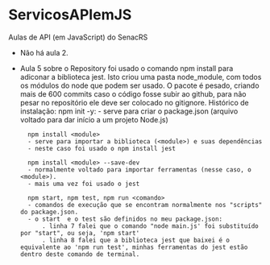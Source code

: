 # ServicosAPIemJS
Aulas de API (em JavaScript) do SenacRS

- Não há aula 2.


- Aula 5 sobre o Repository foi usado o comando npm install para adiconar a biblioteca jest. Isto criou uma pasta node_module, com todos os módulos do node que podem ser usado. O pacote é pesado, criando mais de 600 commits caso o código fosse subir ao github, para não pesar no repositório ele deve ser colocado no gitignore.
    Histórico de instalação:
        npm init -y:
        - serve para criar o package.json (arquivo voltado para dar início a um projeto Node.js)

        npm install <module>
        - serve para importar a biblioteca (<module>) e suas dependências 
        - neste caso foi usado o npm install jest

        npm install <module> --save-dev
        - normalmente voltado para importar ferramentas (nesse caso, o <module>).
        - mais uma vez foi usado o jest

        npm start, npm test, npm run <comando>
        - comandos de execução que se encontram normalmente nos "scripts" do package.json.
        - o start  e o test são definidos no meu package.json:
            . linha 7 falei que o comando "node main.js' foi substituído por "start", ou seja, 'npm start'
            . linha 8 falei que a biblioteca jest que baixei é o equivalente ao 'npm run test', minhas ferramentas do jest estão dentro deste comando de terminal.


